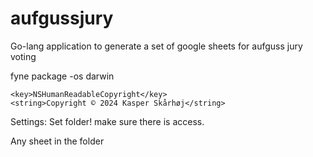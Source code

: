 # aufgussjury
Go-lang application to generate a set of google sheets for aufguss jury voting





fyne package -os darwin          




	<key>NSHumanReadableCopyright</key>
	<string>Copyright © 2024 Kasper Skårhøj</string>


Settings: 
Set folder! make sure there is access.


Any sheet in the folder 